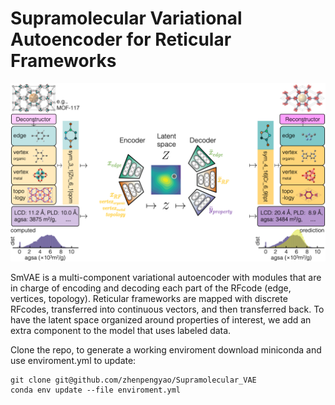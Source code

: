 # Supramolecular Variational Autoencoder for Reticular Frameworks

![GitHub Logo](/images/logo.png)

SmVAE is a multi-component variational autoencoder with modules that are in charge of encoding and decoding each part of the RFcode (edge, vertices, topology). Reticular frameworks are mapped with discrete RFcodes, transferred into continuous vectors, and then transferred back. To have the latent space organized around properties of interest, we add an extra component to the model that uses labeled data.

Clone the repo, to generate a working enviroment download miniconda and use enviroment.yml to update:
```
git clone git@github.com/zhenpengyao/Supramolecular_VAE
conda env update --file enviroment.yml
```

